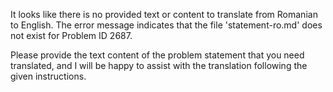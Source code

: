 It looks like there is no provided text or content to translate from Romanian to English. The error message indicates that the file 'statement-ro.md' does not exist for Problem ID 2687. 

Please provide the text content of the problem statement that you need translated, and I will be happy to assist with the translation following the given instructions.